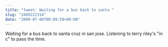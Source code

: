 ```yaml
---
title: "tweet: Waiting for a bus back to santa "
slug: "2489222314"
date: "2009-07-06T00:09:50+00:00"
---
```

Waiting for a bus back to santa cruz in san jose. Listening to terry riley's "in c" to pass the time.